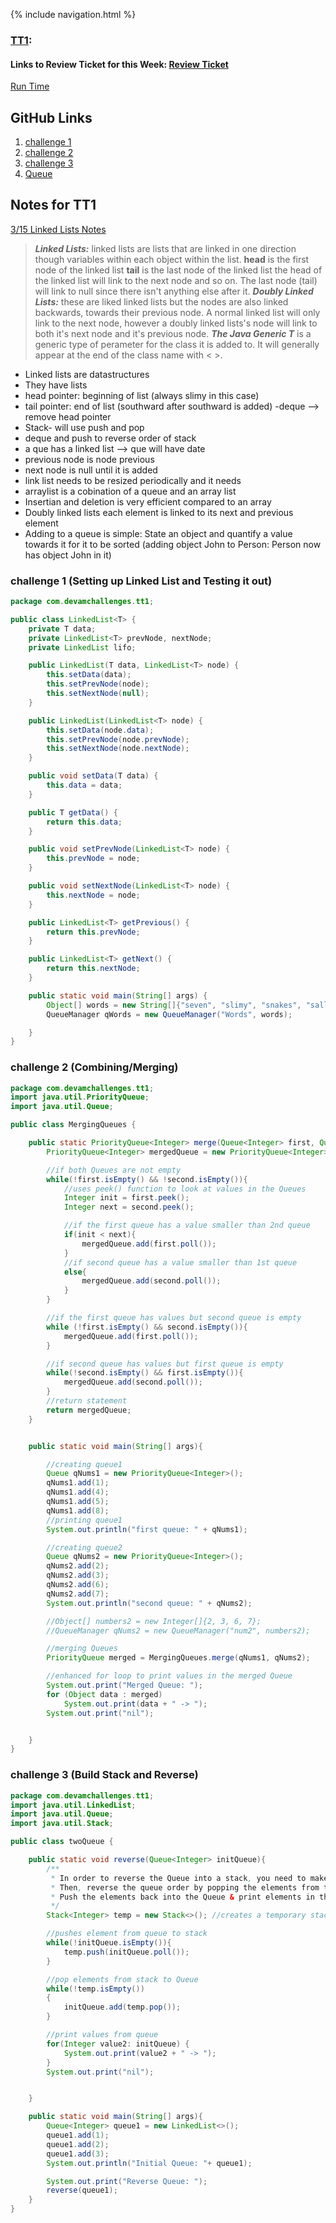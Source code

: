{% include navigation.html %}
### [TT1](https://github.com/devamshri/Tri_3_Devam_Challenges/issues/1):
#### Links to Review Ticket for this Week: [Review Ticket](https://github.com/devamshri/Tri_3_Devam_Challenges/issues/1)

[Run Time](https://replit.com/@D3vIs4G0d/Tri3DevamChallenges#src/com/devamchallenges/tt1)

## GitHub Links
1. [challenge 1](https://github.com/devamshri/Tri-3-Devam-Challenges/blob/main/src/com/devamchallenges/tt1/LinkedList.java)
2. [challenge 2](https://github.com/devamshri/Tri-3-Devam-Challenges/blob/main/src/com/devamchallenges/tt1/MergingQueues.java)
3. [challenge 3](https://github.com/devamshri/Tri-3-Devam-Challenges/blob/main/src/com/devamchallenges/tt1/twoQueue.java)
4. [Queue](https://github.com/devamshri/Tri-3-Devam-Challenges/blob/main/src/com/devamchallenges/tt1/Queue.java)

## Notes for TT1
[3/15 Linked Lists Notes](https://github.com/nighthawkcoders/nighthawk_csa/wiki/Tri-3:-Tech-Talk-1:-Linked-Lists-Part-2)
> **_Linked Lists:_**  linked lists are lists that are linked in one direction though variables within each object within the list.
**head** is the first node of the linked list
**tail** is the last node of the linked list
the head of the linked list will link to the next node and so on. The last node (tail) will link to null since there isn't anything else after it.
> **_Doubly Linked Lists:_** these are liked linked lists but the nodes are also linked backwards, towards their previous node.
A normal linked list will only link to the next node, however a doubly linked lists's node will link to both it's next node and it's previous node.
> **_The Java Generic T_** is a generic type of perameter for the class it is added to. It will generally appear at the end of the class name with < >.
- Linked lists are datastructures
- They have lists
- head pointer: beginning of list (always slimy in this case)
- tail pointer: end of list (southward after southward is added)
-deque --> remove head pointer
- Stack- will use push and pop
- deque and push to reverse order of stack
- a que has a linked list --> que will have date
- previous node is node previous
- next node is null until it is added
- link list needs to be resized periodically and it needs
- arraylist is a cobination of a queue and an array list
- Insertian and deletion is very efficient compared to an array
- Doubly linked lists each element is linked to its next and previous element
- Adding to a queue is simple: State an object and quantify a value towards it for it to be sorted (adding object John to Person: Person now has object John in it)

### challenge 1 (Setting up Linked List and Testing it out)
```java
package com.devamchallenges.tt1;

public class LinkedList<T> {
    private T data;
    private LinkedList<T> prevNode, nextNode;
    private LinkedList lifo;

    public LinkedList(T data, LinkedList<T> node) {
        this.setData(data);
        this.setPrevNode(node);
        this.setNextNode(null);
    }

    public LinkedList(LinkedList<T> node) {
        this.setData(node.data);
        this.setPrevNode(node.prevNode);
        this.setNextNode(node.nextNode);
    }

    public void setData(T data) {
        this.data = data;
    }

    public T getData() {
        return this.data;
    }

    public void setPrevNode(LinkedList<T> node) {
        this.prevNode = node;
    }

    public void setNextNode(LinkedList<T> node) {
        this.nextNode = node;
    }

    public LinkedList<T> getPrevious() {
        return this.prevNode;
    }

    public LinkedList<T> getNext() {
        return this.nextNode;
    }

    public static void main(String[] args) {
        Object[] words = new String[]{"seven", "slimy", "snakes", "sallying", "slowly", "slithered", "southward"};
        QueueManager qWords = new QueueManager("Words", words);

    }
}

```
### challenge 2 (Combining/Merging)
```java
package com.devamchallenges.tt1;
import java.util.PriorityQueue;
import java.util.Queue;

public class MergingQueues {

    public static PriorityQueue<Integer> merge(Queue<Integer> first, Queue<Integer> second){
        PriorityQueue<Integer> mergedQueue = new PriorityQueue<Integer>();

        //if both Queues are not empty
        while(!first.isEmpty() && !second.isEmpty()){
            //uses peek() function to look at values in the Queues
            Integer init = first.peek();
            Integer next = second.peek();

            //if the first queue has a value smaller than 2nd queue
            if(init < next){
                mergedQueue.add(first.poll());
            }
            //if second queue has a value smaller than 1st queue
            else{
                mergedQueue.add(second.poll());
            }
        }

        //if the first queue has values but second queue is empty
        while (!first.isEmpty() && second.isEmpty()){
            mergedQueue.add(first.poll());
        }

        //if second queue has values but first queue is empty
        while(!second.isEmpty() && first.isEmpty()){
            mergedQueue.add(second.poll());
        }
        //return statement
        return mergedQueue;
    }


    public static void main(String[] args){

        //creating queue1
        Queue qNums1 = new PriorityQueue<Integer>();
        qNums1.add(1);
        qNums1.add(4);
        qNums1.add(5);
        qNums1.add(8);
        //printing queue1
        System.out.println("first queue: " + qNums1);

        //creating queue2
        Queue qNums2 = new PriorityQueue<Integer>();
        qNums2.add(2);
        qNums2.add(3);
        qNums2.add(6);
        qNums2.add(7);
        System.out.println("second queue: " + qNums2);

        //Object[] numbers2 = new Integer[]{2, 3, 6, 7};
        //QueueManager qNums2 = new QueueManager("num2", numbers2);

        //merging Queues
        PriorityQueue merged = MergingQueues.merge(qNums1, qNums2);

        //enhanced for loop to print values in the merged Queue
        System.out.print("Merged Queue: ");
        for (Object data : merged)
            System.out.print(data + " -> ");
        System.out.print("nil");


    }
}
```



### challenge 3 (Build Stack and Reverse)
```java
package com.devamchallenges.tt1;
import java.util.LinkedList;
import java.util.Queue;
import java.util.Stack;

public class twoQueue {

    public static void reverse(Queue<Integer> initQueue){
        /**
         * In order to reverse the Queue into a stack, you need to make a temporary/empty stack
         * Then, reverse the queue order by popping the elements from the stack and put the elements into the queue into the stack
         * Push the elements back into the Queue & print elements in the queue
         */
        Stack<Integer> temp = new Stack<>(); //creates a temporary stack

        //pushes element from queue to stack
        while(!initQueue.isEmpty()){
            temp.push(initQueue.poll());
        }

        //pop elements from stack to Queue
        while(!temp.isEmpty())
        {
            initQueue.add(temp.pop());
        }

        //print values from queue
        for(Integer value2: initQueue) {
            System.out.print(value2 + " -> ");
        }
        System.out.print("nil");


    }

    public static void main(String[] args){
        Queue<Integer> queue1 = new LinkedList<>();
        queue1.add(1);
        queue1.add(2);
        queue1.add(3);
        System.out.println("Initial Queue: "+ queue1);

        System.out.print("Reverse Queue: ");
        reverse(queue1);
    }
}

```
